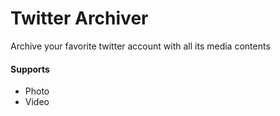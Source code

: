 # Twitter Archiver

Archive your favorite twitter account with all its media contents



#### Supports

- Photo
- Video
